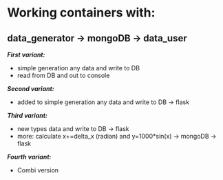 # Working containers with:

## data_generator -> mongoDB -> data_user

**_First variant:_**
- simple generation any data and write to DB
- read from DB and out to console 

**_Second variant:_**
- added to simple generation any data and write to DB -> flask

**_Third variant:_**
- new types data and write to DB -> flask
- more: calculate x+=delta_x (radian) and y=1000*sin(x) -> mongoDB -> flask

**_Fourth variant:_**
- Combi version